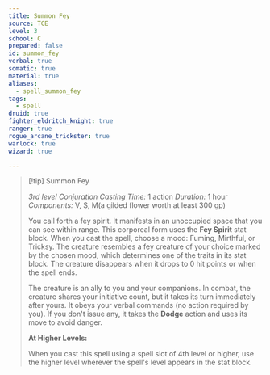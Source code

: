 ```yaml
---
title: Summon Fey
source: TCE
level: 3
school: C
prepared: false
id: summon_fey
verbal: true
somatic: true
material: true
aliases:
  - spell_summon_fey
tags:
  - spell
druid: true
fighter_eldritch_knight: true
ranger: true
rogue_arcane_trickster: true
warlock: true
wizard: true

---
```

>[!tip] Summon Fey
>
> *3rd level Conjuration*
> *Casting Time:* 1 action
> *Duration:* 1 hour
> *Components:* V, S, M(a gilded flower worth at least 300 gp)
>
>You call forth a fey spirit. It manifests in an unoccupied space that you can see within range. This corporeal form uses the **Fey Spirit** stat block. When you cast the spell, choose a mood: Fuming, Mirthful, or Tricksy. The creature resembles a fey creature of your choice marked by the chosen mood, which determines one of the traits in its stat block. The creature disappears when it drops to 0 hit points or when the spell ends.
>
>The creature is an ally to you and your companions. In combat, the creature shares your initiative count, but it takes its turn immediately after yours. It obeys your verbal commands (no action required by you). If you don't issue any, it takes the **Dodge** action and uses its move to avoid danger.
>
>**At Higher Levels:**
>
>When you cast this spell using a spell slot of 4th level or higher, use the higher level wherever the spell's level appears in the stat block.
>

